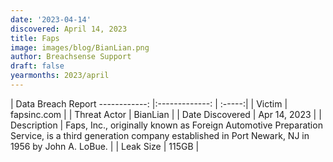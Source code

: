 ```yaml
---
date: '2023-04-14'
discovered: April 14, 2023
title: Faps
image: images/blog/BianLian.png
author: Breachsense Support
draft: false
yearmonths: 2023/april
---
```



| Data Breach Report
------------:     |:-------------:    | :-----:|
| Victim      | fapsinc.com      | 
| Threat Actor      | BianLian      | 
| Date Discovered      | Apr 14, 2023      | 
| Description      | Faps, Inc., originally known as Foreign Automotive Preparation Service, is a third generation company established in Port Newark, NJ in 1956 by John A. LoBue.      | 
| Leak Size      | 115GB      | 

